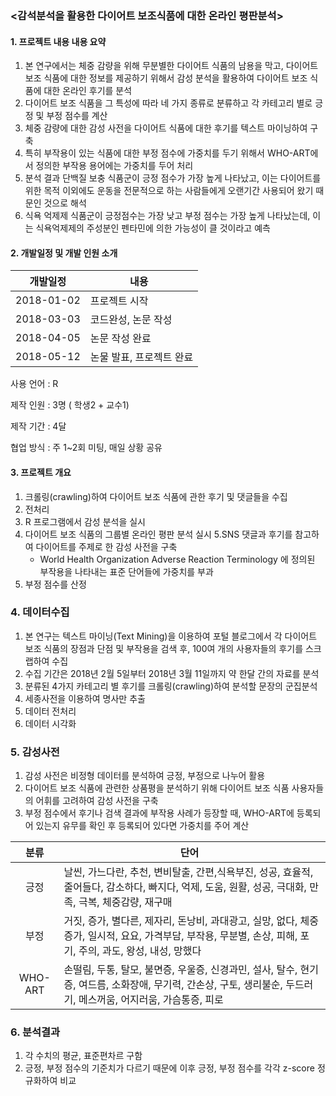 ### <감석분석을 활용한 다이어트 보조식품에 대한 온라인 평판분석>



#### 1. 프로젝트 내용 내용 요약

1. 본 연구에서는 체중 감량을 위해 무분별한 다이어트 식품의 남용을 막고, 다이어트 보조 식품에 대한 정보를 제공하기 위해서 감성 분석을 활용하여 다이어트 보조 식품에 대한 온라인 후기를 분석
2. 다이어트 보조 식품을 그 특성에 따라 네 가지 종류로 분류하고 각 카테고리 별로 긍정 및 부정 점수를 계산
3. 체중 감량에 대한 감성 사전을 다이어트 식품에 대한 후기를 텍스트 마이닝하여 구축
4. 특히 부작용이 있는 식품에 대한 부정 점수에 가중치를 두기 위해서 WHO-ART에서 정의한 부작용 용어에는 가중치를 두어 처리
5. 분석 결과 단백질 보충 식품군이 긍정 점수가 가장 높게 나타났고, 이는 다이어트를 위한 목적 이외에도 운동을 전문적으로 하는 사람들에게 오랜기간 사용되어 왔기 때문인 것으로 해석
6. 식욕 억제제 식품군이 긍정점수는 가장 낮고 부정 점수는 가장 높게 나타났는데, 이는 식욕억제제의 주성분인 펜타민에 의한 가능성이 클 것이라고 예측



#### 2. 개발일정 및 개발 인원 소개

개발일정 |  내용  
:---: | --- 
2018-01-02 | 프로젝트 시작
2018-03-03 | 코드완성, 논문 작성
2018-04-05 | 논문 작성 완료
2018-05-12 | 논물 발표, 프로젝트 완료

사용 언어 : R

제작 인원 : 3명 ( 학생2 + 교수1) 

제작 기간 : 4달

협업 방식 : 주 1~2회 미팅, 매일 상황 공유



#### 3. 프로젝트 개요
1. 크롤링(crawling)하여 다이어트 보조 식품에 관한 후기 및 댓글들을 수집
2. 전처리
3. R 프로그램에서 감성 분석을 실시
4. 다이어트 보조 식품의 그룹별 온라인 평판 분석 실시
5.SNS 댓글과 후기를 참고하여 다이어트를 주제로 한 감성 사전을 구축
   * World Health Organization Adverse Reaction Terminology 에 정의된 부작용을 나타내는 표준 단어들에 가중치를 부과
6. 부정 점수를 산정



### 4. 데이터수집
1. 본 연구는 텍스트 마이닝(Text Mining)을 이용하여 포털 블로그에서 각 다이어트 보조 식품의 장점과 단점 및 부작용을 검색 후, 100여 개의 사용자들의 후기를 스크랩하여 수집
2. 수집 기간은 2018년 2월 5일부터 2018년 3월 11일까지 약 한달 간의 자료를 분석
3. 분류된 4가지 카테고리 별 후기를 크롤링(crawling)하여 분석할 문장의 군집분석
4. 세종사전을 이용하여 명사만 추출
5. 데이터 전처리
6. 데이터 시각화 



### 5. 감성사전
1. 감성 사전은 비정형 데이터를 분석하여 긍정, 부정으로 나누어 활용
2. 다이어트 보조 식품에 관련한 상품평을 분석하기 위해 다이어트 보조 식품 사용자들의 어휘를 고려하여 감성 사전을 구축
3. 부정 점수에서 후기나 검색 결과에 부작용 사례가 등장할 때, WHO-ART에 등록되어 있는지 유무를 확인 후 등록되어 있다면 가중치를 주어 계산


분류 |  단어  
:---: | --- 
긍정 | 날씬, 가느다란, 추천, 변비탈출, 간편,식욕부진, 성공, 효율적, 줄어들다, 감소하다, 빠지다, 억제, 도움, 원활, 성공, 극대화, 만족, 극복, 체중감량, 재구매
부정 | 거짓, 증가, 별다른, 제자리, 돈낭비, 과대광고, 실망, 없다, 체중증가, 일시적, 요요, 가격부담, 부작용, 무분별, 손상, 피해, 포기, 주의, 과도, 왕성, 내성, 망했다
WHO-ART | 손떨림, 두통, 탈모, 불면증, 우울증, 신경과민, 설사, 탈수, 현기증, 여드름, 소화장애, 무기력, 간손상, 구토, 생리불순, 두드러기, 메스꺼움, 어지러움, 가슴통증, 피로



### 6. 분석결과
1. 각 수치의 평균, 표준편차르 구함
2. 긍정, 부정 점수의 기준치가 다르기 때문에 이후 긍정, 부정 점수를 각각 z-score 정규화하여 비교










 
